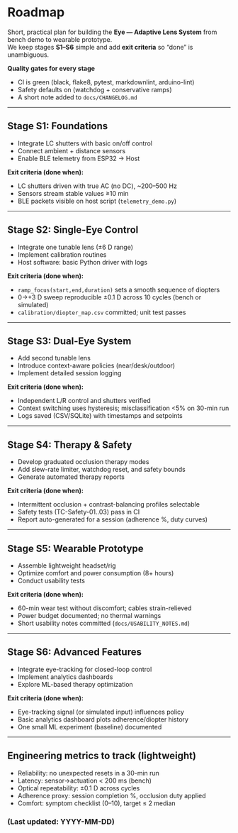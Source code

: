 # Roadmap

Short, practical plan for building the **Eye — Adaptive Lens System** from bench demo to wearable prototype.  
We keep stages **S1–S6** simple and add **exit criteria** so “done” is unambiguous.

**Quality gates for every stage**
- CI is green (black, flake8, pytest, markdownlint, arduino-lint)
- Safety defaults on (watchdog + conservative ramps)
- A short note added to `docs/CHANGELOG.md`

---

## Stage S1: Foundations
- Integrate LC shutters with basic on/off control
- Connect ambient + distance sensors
- Enable BLE telemetry from ESP32 → Host

**Exit criteria (done when):**
- LC shutters driven with true AC (no DC), ~200–500 Hz
- Sensors stream stable values ≥10 min
- BLE packets visible on host script (`telemetry_demo.py`)

---

## Stage S2: Single-Eye Control
- Integrate one tunable lens (±6 D range)
- Implement calibration routines
- Host software: basic Python driver with logs

**Exit criteria (done when):**
- `ramp_focus(start,end,duration)` sets a smooth sequence of diopters
- 0→+3 D sweep reproducible ±0.1 D across 10 cycles (bench or simulated)
- `calibration/diopter_map.csv` committed; unit test passes

---

## Stage S3: Dual-Eye System
- Add second tunable lens
- Introduce context-aware policies (near/desk/outdoor)
- Implement detailed session logging

**Exit criteria (done when):**
- Independent L/R control and shutters verified
- Context switching uses hysteresis; misclassification <5% on 30-min run
- Logs saved (CSV/SQLite) with timestamps and setpoints

---

## Stage S4: Therapy & Safety
- Develop graduated occlusion therapy modes
- Add slew-rate limiter, watchdog reset, and safety bounds
- Generate automated therapy reports

**Exit criteria (done when):**
- Intermittent occlusion + contrast-balancing profiles selectable
- Safety tests (TC-Safety-01..03) pass in CI
- Report auto-generated for a session (adherence %, duty curves)

---

## Stage S5: Wearable Prototype
- Assemble lightweight headset/rig
- Optimize comfort and power consumption (8+ hours)
- Conduct usability tests

**Exit criteria (done when):**
- 60-min wear test without discomfort; cables strain-relieved
- Power budget documented; no thermal warnings
- Short usability notes committed (`docs/USABILITY_NOTES.md`)

---

## Stage S6: Advanced Features
- Integrate eye-tracking for closed-loop control
- Implement analytics dashboards
- Explore ML-based therapy optimization

**Exit criteria (done when):**
- Eye-tracking signal (or simulated input) influences policy
- Basic analytics dashboard plots adherence/diopter history
- One small ML experiment (baseline) documented

---

## Engineering metrics to track (lightweight)
- Reliability: no unexpected resets in a 30-min run
- Latency: sensor→actuation < 200 ms (bench)
- Optical repeatability: ±0.1 D across cycles
- Adherence proxy: session completion %, occlusion duty applied
- Comfort: symptom checklist (0–10), target ≤ 2 median

### (Last updated: YYYY-MM-DD)
